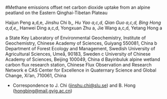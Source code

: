 #Methane emissions offset net carbon dioxide uptake from an alpine peatland on the Eastern Qinghai-Tibetan Plateau

Haijun Peng a,d,e, Jinshu Chi b,*, Hu Yao a,c,d, Qian Guo a,c,d, Bing Hong a,d,e,*, Hanwei Ding a,c,d, Yongxuan Zhu a, Jie Wang a,c,d, Yetang Hong a

a State Key Laboratory of Environmental Geochemistry, Institute of Geochemistry, Chinese Academy of Sciences, Guiyang 550081, China
b Department of Forest Ecology and Management, Swedish University of Agricultural Sciences, Umeå, 90183, Sweden
c University of Chinese Academy of Sciences, Beijing 100049, China
d Bayinbuluk alpine wetland carbon flux research station, Chinese Flux Observation and Research Network
e CAS Center for Excellence in Quaternary Science and Global Change, Xi’an, 710061, China
* Correspondence to J. Chi (jinshu.chi@slu.se) and B. Hong (hongbing@mail.gyig.ac.cn)
